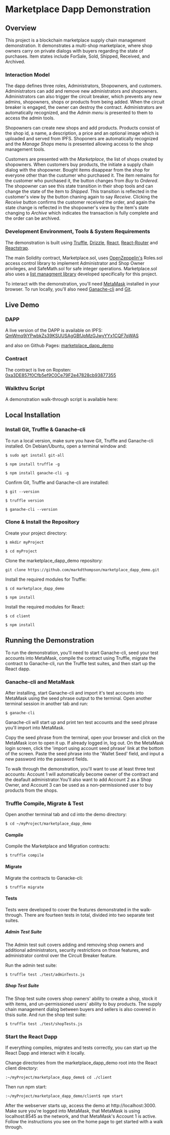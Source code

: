 # Marketplace Dapp Demonstration

## Overview
This project is a blockchain marketplace supply chain management demonstration. It demonstrates a multi-shop marketplace, where shop owners carry on private dialogs with buyers regarding the state of purchases. Item states include ForSale, Sold, Shipped, Received, and Archived.

### Interaction Model
The dapp defines three roles, Administrators, Shopowners, and customers. Administrators can add and remove new administrators and shopowners. Administrators can also trigger the circuit breaker, which prevents any new admins, shopowners, shops or products from being added. When the circuit breaker is engaged, the owner can destroy the contract. Administrators are automatically recognized, and the *Admin menu* is presented to them to access the admin tools.

Shopowners can create new shops and add products. Products consist of the shop id, a name, a description, a price and an optional image which is uploaded and served from IPFS. Shoponers are automatically recognized and the *Manage Shops* menu is presented allowing access to the shop management tools.

Customers are presented with the *Marketplace*, the list of shops created by shopowners. When customers buy products, the initiate a supply chain dialog with the shopowner. Bought items disappear from the shop for everyone other than the custumer who purchased it. The item remains for the customer who purchased it, the button changes from *Buy* to *Ordered*. The shopowner can see this state transition in their shop tools and can change the state of the item to *Shipped*. This transition is reflected in the customer's view by the button chaning again to say *Receive*. Clicking the *Receive* button confirms the customer received the order, and again the state change is reflected in the shopowner's view by the item's state changing to *Archive* which indicates the transaction is fully complete and the order can be archived. 

### Development Environment, Tools & System Requirements
The demonstration is built using [Truffle](https://truffleframework.com/truffle), [Drizzle](https://truffleframework.com/drizzle), [React](https://reactjs.org/), [React-Router](https://www.npmjs.com/package/react-router) and [Reactstrap](https://reactstrap.github.io/). 

The main Solidity contract, Marketplace.sol, uses [OpenZeppelin's](https://github.com/OpenZeppelin/openzeppelin-solidity) Roles.sol access control library to implement Administrator and Shop Owner privileges, and SafeMath.sol for safe integer operations. Marketplace.sol also uses a [list managment library](https://github.com/markdthompson/ListUtils) developed specifically for this project.

To interact with the demonstration, you'll need [MetaMask](https://metamask.io/) installed in your browser. To run locally, you'll also need [Ganache-cli](https://github.com/trufflesuite/ganache-cli) and [Git](https://git-scm.com/).

## Live Demo

### DAPP
A live version of the DAPP is available on IPFS: 
[QmWmq9iYPwbkZs39KSUUSAgGBfJpMzGJwyYYx1CQF7qWAS](https://ipfs.io/ipfs/QmWmq9iYPwbkZs39KSUUSAgGBfJpMzGJwyYYx1CQF7qWAS)

and also on Github Pages:
[marketplace_dapp_demo](https://markdthompson.github.io/marketplace_dapp_demo/#/)

### Contract
The contract is live on Ropsten:
[0xa3DE857f0Cfb5ef9C0Ce79F2e47828cb93877355](https://ropsten.etherscan.io/address/0xa3DE857f0Cfb5ef9C0Ce79F2e47828cb93877355)

### Walkthru Script
A demonstration walk-through script is available here:

## Local Installation
### Install Git, Truffle & Ganache-cli
To run a local version, make sure you have Git, Truffle and Ganache-cli installed. On Debian/Ubuntu, open a terminal window and:

`$ sudo apt install git-all`

`$ npm install truffle -g`

`$ npm install ganache-cli -g`

Confirm Git, Truffle and Ganache-cli are installed:

`$ git --version`

`$ truffle version`

`$ ganache-cli --version`

### Clone & Install the Repository
Create your project directory:

`$ mkdir myProject`

`$ cd myProject`

Clone the marketplace_dapp_demo repository:

`git clone https://github.com/markdthompson/marketplace_dapp_demo.git`

Install the required modules for Truffle:

`$ cd marketplace_dapp_demo`

`$ npm install`

Install the required modules for React:

`$ cd client`

`$ npm install`

## Running the Demonstration
To run the demonstration, you'll need to start Ganache-cli, seed your test accounts into MetaMask, compile the contract using Truffle, migrate the contract to Ganache-cli, run the Truffle test suites, and then start up the React dapp.

### Ganache-cli and MetaMask
After installing, start Ganache-cli and import it's test accounts into MetaMask using the seed phrase output to the terminal. Open another terminal session in another tab and run:

`$ ganache-cli`

Ganache-cli will start up and print ten test accounts and the seed phrase you'll import into MetaMask.

Copy the seed phrase from the terminal, open your browser and click on the MetaMask icon to open it up. If already logged in, log out. On the MetaMask login screen, click the 'import using account seed phrase' link at the bottom of the screen. Paste the seed phrase into the 'Wallet Seed' field, and input a new password into the password fields.

To walk through the demonstration, you'll want to use at least three test accounts: Account 1 will automatically become owner of the contract and the deafault administrator.You'll also want to add Account 2 as a Shop Owner, and Account 3 can be used as a non-permissioned user to buy products from the shops.

### Truffle Compile, Migrate & Test

Open another terminal tab and cd into the demo directory:

`$ cd ~/myProject/marketplace_dapp_demo`

#### Compile
Compile the Marketplace and Migration contracts:

`$ truffle compile`

#### Migrate
Migrate the contracts to Ganacke-cli:

`$ truffle migrate`

#### Tests
Tests were developed to cover the features demonstrated in the walk-through. There are fourteen tests in total, divided into two separate test suites. 

##### Admin Test Suite
The Admin test suit covers adding and removing shop owners and additional administrators, security restrictions on those features, and administrator control over the Circuit Breaker feature.

Run the admin test suite:

`$ truffle test ./test/adminTests.js`

##### Shop Test Suite
The Shop test suite covers shop owners' ability to create a shop, stock it with items, and un-permissioned users' ability to buy products. The supply chain management dialog between buyers and sellers is also covered in thsis suite.
And run the shop test suite:

`$ truffle test ./test/shopTests.js`

### Start the React Dapp
If everything compiles, migrates and tests correctly, you can start up the React Dapp and interact with it locally.

Change directories from the marketplace_dapp_demo root into the React client directory:

`:~/myProject/marketplace_dapp_demo$ cd ./client`

Then run npm start:

`:~/myProject/marketplace_dapp_demo/client$ npm start`

After the webserver starts up, access the demo at http://localhost:3000. Make sure you're logged into MetaMask, that MetaMask is using localhost:8545 as the network, and that MetaMask's Account 1 is active. Follow the instructions you see on the home page to get started with a walk through.
